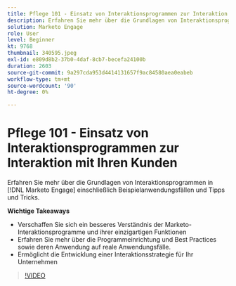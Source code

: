 ```yaml
---
title: Pflege 101 - Einsatz von Interaktionsprogrammen zur Interaktion mit Ihren Kunden
description: Erfahren Sie mehr über die Grundlagen von Interaktionsprogrammen in [!DNL Marketo Engage] einschließlich Beispielanwendungsfällen und Tipps und Tricks.
solution: Marketo Engage
role: User
level: Beginner
kt: 9768
thumbnail: 340595.jpeg
exl-id: e809d8b2-37b0-4daf-8cb7-becefa24100b
duration: 2603
source-git-commit: 9a297cda953d4414131657f9ac84580aea0eabeb
workflow-type: tm+mt
source-wordcount: '90'
ht-degree: 0%

---
```


# Pflege 101 - Einsatz von Interaktionsprogrammen zur Interaktion mit Ihren Kunden

Erfahren Sie mehr über die Grundlagen von Interaktionsprogrammen in [!DNL Marketo Engage] einschließlich Beispielanwendungsfällen und Tipps und Tricks.

**Wichtige Takeaways**

* Verschaffen Sie sich ein besseres Verständnis der Marketo-Interaktionsprogramme und ihrer einzigartigen Funktionen
* Erfahren Sie mehr über die Programmeinrichtung und Best Practices sowie deren Anwendung auf reale Anwendungsfälle.
* Ermöglicht die Entwicklung einer Interaktionsstrategie für Ihr Unternehmen

>[!VIDEO](https://video.tv.adobe.com/v/340595/?quality=12&learn=on)
